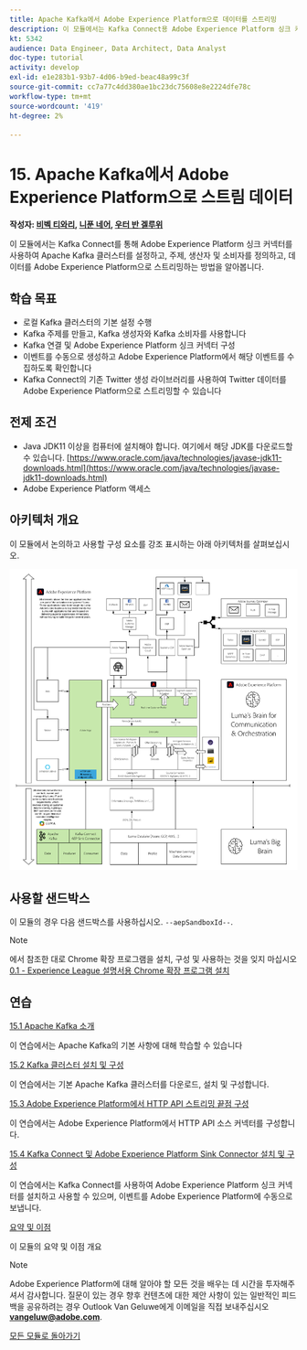 ```yaml
---
title: Apache Kafka에서 Adobe Experience Platform으로 데이터를 스트리밍
description: 이 모듈에서는 Kafka Connect용 Adobe Experience Platform 싱크 커넥터를 사용하여 Apache Kafka 클러스터를 설정하고, 주제, 생산자 및 소비자를 정의하고, 데이터를 Adobe Experience Platform으로 스트리밍하는 방법을 알아봅니다.
kt: 5342
audience: Data Engineer, Data Architect, Data Analyst
doc-type: tutorial
activity: develop
exl-id: e1e283b1-93b7-4d06-b9ed-beac48a99c3f
source-git-commit: cc7a77c4dd380ae1bc23dc75608e8e2224dfe78c
workflow-type: tm+mt
source-wordcount: '419'
ht-degree: 2%

---
```


# 15. Apache Kafka에서 Adobe Experience Platform으로 스트림 데이터

**작성자: [비벡 티와리](https://www.linkedin.com/in/vivek-tiwari-25092656/), [니푼 네어](https://www.linkedin.com/in/nipunnair/), [우터 반 겔루위](https://www.linkedin.com/in/woutervangeluwe/)**

이 모듈에서는 Kafka Connect를 통해 Adobe Experience Platform 싱크 커넥터를 사용하여 Apache Kafka 클러스터를 설정하고, 주제, 생산자 및 소비자를 정의하고, 데이터를 Adobe Experience Platform으로 스트리밍하는 방법을 알아봅니다.

## 학습 목표

- 로컬 Kafka 클러스터의 기본 설정 수행
- Kafka 주제를 만들고, Kafka 생성자와 Kafka 소비자를 사용합니다
- Kafka 연결 및 Adobe Experience Platform 싱크 커넥터 구성
- 이벤트를 수동으로 생성하고 Adobe Experience Platform에서 해당 이벤트를 수집하도록 확인합니다
- Kafka Connect의 기존 Twitter 생성 라이브러리를 사용하여 Twitter 데이터를 Adobe Experience Platform으로 스트리밍할 수 있습니다

## 전제 조건

- Java JDK11 이상을 컴퓨터에 설치해야 합니다. 여기에서 해당 JDK를 다운로드할 수 있습니다. [https://www.oracle.com/java/technologies/javase-jdk11-downloads.html](https://www.oracle.com/java/technologies/javase-jdk11-downloads.html)
- Adobe Experience Platform 액세스

## 아키텍처 개요

이 모듈에서 논의하고 사용할 구성 요소를 강조 표시하는 아래 아키텍처를 살펴보십시오.

![아키텍처 개요](../../assets/images/architecturem24.png)

## 사용할 샌드박스

이 모듈의 경우 다음 샌드박스를 사용하십시오. `--aepSandboxId--`.

>[!NOTE]
>
>에서 참조한 대로 Chrome 확장 프로그램을 설치, 구성 및 사용하는 것을 잊지 마십시오 [0.1 - Experience League 설명서용 Chrome 확장 프로그램 설치](../module0/ex1.md)

## 연습

[15.1 Apache Kafka 소개](./ex1.md)

이 연습에서는 Apache Kafka의 기본 사항에 대해 학습할 수 있습니다

[15.2 Kafka 클러스터 설치 및 구성](./ex2.md)

이 연습에서는 기본 Apache Kafka 클러스터를 다운로드, 설치 및 구성합니다.

[15.3 Adobe Experience Platform에서 HTTP API 스트리밍 끝점 구성](./ex3.md)

이 연습에서는 Adobe Experience Platform에서 HTTP API 소스 커넥터를 구성합니다.

[15.4 Kafka Connect 및 Adobe Experience Platform Sink Connector 설치 및 구성](./ex4.md)

이 연습에서는 Kafka Connect를 사용하여 Adobe Experience Platform 싱크 커넥터를 설치하고 사용할 수 있으며, 이벤트를 Adobe Experience Platform에 수동으로 보냅니다.

[요약 및 이점](./summary.md)

이 모듈의 요약 및 이점 개요

>[!NOTE]
>
>Adobe Experience Platform에 대해 알아야 할 모든 것을 배우는 데 시간을 투자해주셔서 감사합니다. 질문이 있는 경우 향후 컨텐츠에 대한 제안 사항이 있는 일반적인 피드백을 공유하려는 경우 Outlook Van Geluwe에게 이메일을 직접 보내주십시오 **vangeluw@adobe.com**.

[모든 모듈로 돌아가기](../../overview.md)
